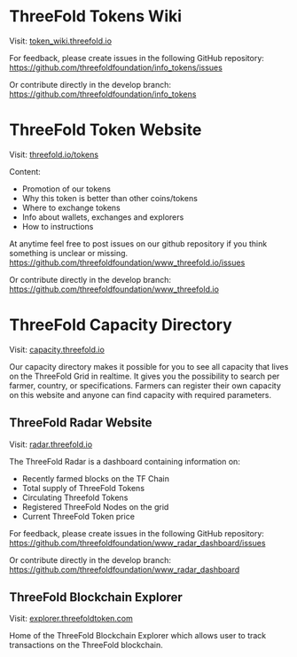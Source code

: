 # ThreeFold Tokens Wiki
Visit: [token_wiki.threefold.io](https://threefoldfoundation.github.io/info_tokens)

For feedback, please create issues in the following GitHub repository:
https://github.com/threefoldfoundation/info_tokens/issues

Or contribute directly in the develop branch:
https://github.com/threefoldfoundation/info_tokens

# ThreeFold Token Website
Visit: [threefold.io/tokens](https://threefold.io/tokens/)

Content:
- Promotion of our tokens
- Why this token is better than other coins/tokens
- Where to exchange tokens
- Info about wallets, exchanges and explorers
- How to instructions

At anytime feel free to post issues on our github repository if you think something is unclear or missing.
https://github.com/threefoldfoundation/www_threefold.io/issues

Or contribute directly in the develop branch:
https://github.com/threefoldfoundation/www_threefold.io


# ThreeFold Capacity Directory
Visit:
[capacity.threefold.io](http://capacity.threefold.io)

Our capacity directory makes it possible for you to see all capacity that lives on the ThreeFold Grid in realtime. 
It gives you the possibility to search per farmer, country, or specifications.
Farmers can register their own capacity on this website and anyone can find capacity with required parameters.

## ThreeFold Radar Website
Visit:
[radar.threefold.io](https://radar.threefold.io/)

The ThreeFold Radar is a dashboard containing information on:
- Recently farmed blocks on the TF Chain
- Total supply of ThreeFold Tokens
- Circulating Threefold Tokens
- Registered ThreeFold Nodes on the grid
- Current ThreeFold Token price

For feedback, please create issues in the following GitHub repository: https://github.com/threefoldfoundation/www_radar_dashboard/issues

Or contribute directly in the develop branch: https://github.com/threefoldfoundation/www_radar_dashboard

## ThreeFold Blockchain Explorer
Visit:
[explorer.threefoldtoken.com](https://explorer.threefoldtoken.com)

Home of the ThreeFold Blockchain Explorer which allows user to track transactions on the ThreeFold blockchain.
